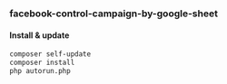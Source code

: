 ### facebook-control-campaign-by-google-sheet

#### Install & update
```sh
composer self-update
composer install
php autorun.php
```
